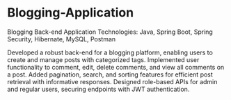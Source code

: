 # Blogging-Application

Blogging Back-end Application
Technologies: Java, Spring Boot, Spring Security, Hibernate, MySQL, Postman

Developed a robust back-end for a blogging platform, enabling users to create and manage posts with categorized tags.
Implemented user functionality to comment, edit, delete comments, and view all comments on a post.
Added pagination, search, and sorting features for efficient post retrieval with informative responses.
Designed role-based APIs for admin and regular users, securing endpoints with JWT authentication. 
